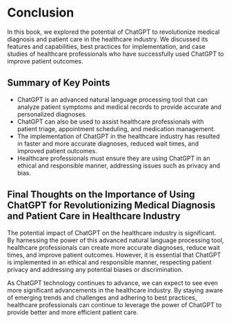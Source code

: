 Conclusion
==========

In this book, we explored the potential of ChatGPT to revolutionize medical diagnosis and patient care in the healthcare industry. We discussed its features and capabilities, best practices for implementation, and case studies of healthcare professionals who have successfully used ChatGPT to improve patient outcomes.

Summary of Key Points
---------------------

* ChatGPT is an advanced natural language processing tool that can analyze patient symptoms and medical records to provide accurate and personalized diagnoses.
* ChatGPT can also be used to assist healthcare professionals with patient triage, appointment scheduling, and medication management.
* The implementation of ChatGPT in the healthcare industry has resulted in faster and more accurate diagnoses, reduced wait times, and improved patient outcomes.
* Healthcare professionals must ensure they are using ChatGPT in an ethical and responsible manner, addressing issues such as privacy and bias.

Final Thoughts on the Importance of Using ChatGPT for Revolutionizing Medical Diagnosis and Patient Care in Healthcare Industry
-------------------------------------------------------------------------------------------------------------------------------

The potential impact of ChatGPT on the healthcare industry is significant. By harnessing the power of this advanced natural language processing tool, healthcare professionals can create more accurate diagnoses, reduce wait times, and improve patient outcomes. However, it is essential that ChatGPT is implemented in an ethical and responsible manner, respecting patient privacy and addressing any potential biases or discrimination.

As ChatGPT technology continues to advance, we can expect to see even more significant advancements in the healthcare industry. By staying aware of emerging trends and challenges and adhering to best practices, healthcare professionals can continue to leverage the power of ChatGPT to provide better and more efficient patient care.


